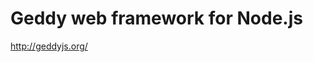 <!--
id: 929636920
link: http://kevinisom.info/post/929636920/geddy-web-framework-for-node-js
slug: geddy-web-framework-for-node-js
date: Tue Aug 10 2010 13:58:30 GMT+1200 (NZST)
raw: {"blog_name":"kevinisom","id":929636920,"post_url":"http://kevinisom.info/post/929636920/geddy-web-framework-for-node-js","slug":"geddy-web-framework-for-node-js","type":"link","date":"2010-08-10 01:58:30 GMT","timestamp":1281405510,"state":"published","format":"html","reblog_key":"v6F4D9AF","tags":[],"short_url":"http://tmblr.co/Zw68YytQI8u","highlighted":[],"feed_item":"http://geddyjs.org/","from_feed_id":"650234","note_count":0,"title":"Geddy web framework for Node.js","url":"http://geddyjs.org/","description":""}
publish: 2010-08-010
tags: 
title: Geddy web framework for Node.js
-->


Geddy web framework for Node.js
===============================

<http://geddyjs.org/>

